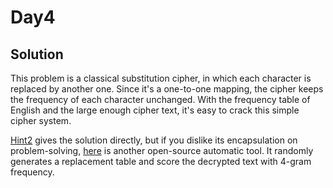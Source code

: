 # Day4
## Solution
This problem is a classical substitution cipher, in which each character is replaced by another one. Since it's a one-to-one mapping, the cipher keeps the frequency of each character unchanged. With the frequency table of English and the large enough cipher text, it's easy to crack this simple cipher system.

[Hint2](./HINT2.md) gives the solution directly, but if you dislike its encapsulation on problem-solving, [here](https://github.com/ctfs/write-ups-2014/blob/master/plaid-ctf-2014/twenty/cipher_solver.py) is another open-source automatic tool. It randomly generates a replacement table and score the decrypted text with 4-gram frequency.
